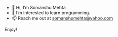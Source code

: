 - 👋 Hi, I’m Somanshu Mehta
- 👀 I’m interested to learn programming.
- 📫 Reach me out at somanshumehta@yahoo.com

Enjoy!

